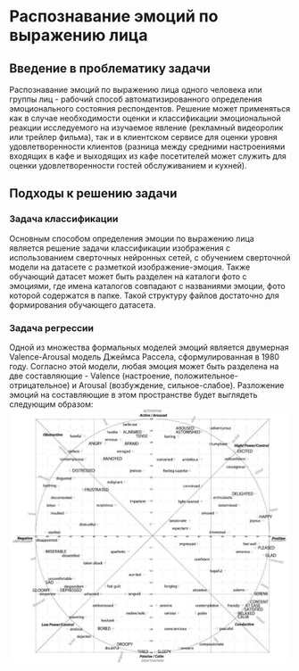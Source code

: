 # Распознавание эмоций по выражению лица

## Введение в проблематику задачи
Распознавание эмоций по выражению лица одного человека или группы лиц - рабочий способ автоматизированного определения эмоционального состояния респондентов. Решение может применяться как в случае необходимости оценки и классификации эмоциональной реакции исследуемого на изучаемое явление (рекламный видеоролик или трейлер фильма), так и в клиентском сервисе для оценки уровня удовлетворенности клиентов (разница между средними настроениями входящих в кафе и выходящих из кафе посетителей может служить для оценки удовлетворенности гостей обслуживанием и кухней).

## Подходы к решению задачи
### Задача классификации
Основным способом определения эмоции по выражению лица является решение задачи классификации изображения с использованием сверточных нейронных сетей, с обучением сверточной модели на датасете с разметкой изображение-эмоция. Также обучающий датасет может быть разделен на каталоги фото с эмоциями, где имена каталогов совпадают с названиями эмоции, фото которой содержатся в папке. Такой структуру файлов достаточно для формирования обучающего датасета.

### Задача регрессии
Одной из множества формальных моделей эмоций является двумерная Valence-Arousal модель Джеймса Рассела, сформулированная в 1980 году. Согласно этой модели, любая эмоция может быть разделена на две составляющие - Valence (настроение, положительное-отрицательное) и Arousal (возбуждение, сильное-слабое). Разложение эмоций на составляющие в этом пространстве будет выглядеть следующим образом:
![Valence-Arousal emotional model](/img/valence-arousal.jpg?raw=true "Valence-Arousal")
